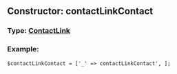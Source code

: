 ## Constructor: contactLinkContact  




### Type: [ContactLink](../types/ContactLink.md)


### Example:

```
$contactLinkContact = ['_' => contactLinkContact', ];
```